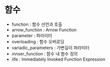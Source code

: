 # 함수

* function : 함수 선언과 호출
* arrow_function : Arrow Function
* parameter : 파라미터 
* overloading : 함수 오버로딩
* variadic_parameters : 가변길이 파라미터
* innser_function : 함수 내 함수 정의
* iife : Immediately Invoked Function Expression